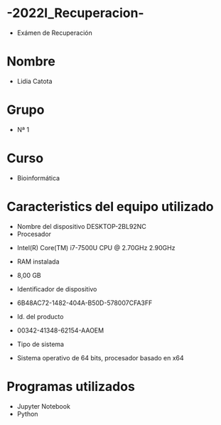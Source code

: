 # -2022I_Recuperacion-
* Exámen de Recuperación
# Nombre
* Lidia Catota 
# Grupo 
* Nª 1
# Curso 
* Bioinformática 
# Caracteristics del equipo utilizado 
* Nombre del dispositivo
DESKTOP-2BL92NC
* Procesador
- Intel(R) Core(TM) i7-7500U CPU @ 2.70GHz 2.90GHz 
* RAM instalada
- 8,00 GB
* Identificador de dispositivo
- 6B48AC72-1482-404A-B50D-578007CFA3FF
* Id. del producto
- 00342-41348-62154-AAOEM 
* Tipo de sistema
- Sistema operativo de 64 bits, procesador basado en x64
# Programas utilizados 
* Jupyter Notebook
* Python
